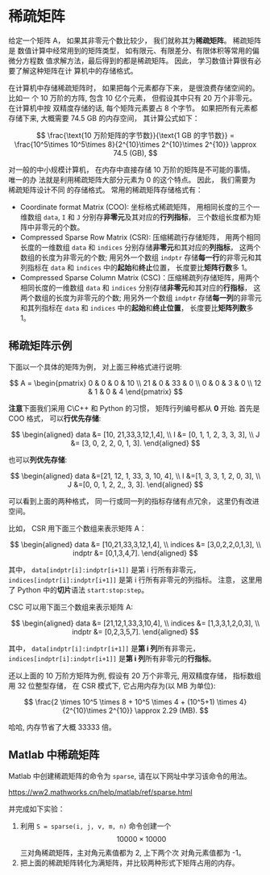 # 稀疏矩阵

给定一个矩阵 A， 如果其非零元个数比较少， 我们就称其为**稀疏矩阵**。 稀疏矩阵是
数值计算中经常用到的矩阵类型， 如有限元、有限差分、有限体积等常用的偏微分方程数
值求解方法，最后得到的都是稀疏矩阵。 因此， 学习数值计算很有必要了解这种矩阵在计
算机中的存储格式。

在计算机中存储稀疏矩阵时， 如果把每个元素都存下来， 是很浪费存储空间的。 比如一
个 10 万阶的方阵, 包含 10 亿个元素， 但假设其中只有 20 万个非零元。 在计算机中按
双精度存储的话, 每个矩阵元素要占 8 个字节。 如果把所有元素都存储下来, 大概需要
74.5 GB 的内存空间， 其计算公式如下：

$$ 
\frac{\text{10 万阶矩阵的字节数}}{\text{1 GB 的字节数}} = \frac{10^5\times 10^5\times 8}{2^{10}\times 2^{10}\times 2^{10}} \approx 74.5 (GB),
$$

对一般的中小规模计算机， 在内存中直接存储 10 万阶的矩阵是不可能的事情。 唯一的办
法就是利用稀疏矩阵大部分元素为 0 的这个特点。 因此， 我们需要为稀疏矩阵设计不同
的存储格式。 常用的稀疏矩阵存储格式有：

* Coordinate format Matrix \(COO\): 坐标格式稀疏矩阵， 用相同长度的三个一维数组 
  `data`, `I` 和 `J` 分别存**非零元**及其对应的**行列指标**， 三个数组长度都为矩阵中非零元的个数。
* Compressed Sparse Row Matrix \(CSR\): 压缩稀疏行存储矩阵， 用两个相同长度的一维数组 `data` 和 `indices` 分别存储**非零元**和其对应的**列指标**， 这两个数组的长度为非零元的个数; 用另外一个数组 `indptr` 存储**每一行**的非零元和其列指标在 `data` 和 `indices` 中的**起始**和**终止**位置， 长度要比**矩阵行数**多 1。
* Compressed Sparse Column Matrix \(CSC\)：压缩稀疏列存储矩阵，用两个相同长度的一维数组 `data` 和 `indices` 分别存储**非零元**和其对应的**行指标**， 这两个数组的长度为非零元的个数; 用另外一个数组 `indptr` 存储**每一列**的非零元和其列指标在 `data` 和 `indices` 中的**起始**和**终止位置**， 长度要比**矩阵列数**多 1。

## 稀疏矩阵示例

下面以一个具体的矩阵为例， 对上面三种格式进行说明:

$$
A = \begin{pmatrix} 
 0 & 0 & 0 & 10 \\
 21 & 0 & 33 & 0 \\ 
 0 & 0 & 3 & 0 \\ 
 12 & 1 & 0 & 4 
 \end{pmatrix}
$$

**注意**下面我们采用 C\C++ 和 Python 的习惯， 矩阵行列编号都从 **0** 开始. 首先是 COO 格式， 可以**行优先存储**:

$$
\begin{aligned} 
data &= [10, 21,33,3,12,1,4], \\
I &= [0, 1, 1, 2, 3, 3, 3], \\
J &= [3, 0, 2, 2, 0, 1, 3]. 
\end{aligned}
$$

也可以**列优先存储**:

$$
\begin{aligned}
data &=[21, 12, 1, 33, 3, 10, 4], \\
I &=[1, 3, 3, 1, 2, 0, 3], \\
J &=[0, 0, 1, 2, 2,, 3, 3]. 
\end{aligned}
$$

可以看到上面的两种格式， 同一行或同一列的指标存储有点冗余， 这里仍有改进空间。

比如， CSR 用下面三个数组来表示矩阵 A：

$$
\begin{aligned} 
data &= [10,21,33,3,12,1,4], \\
indices &= [3,0,2,2,0,1,3], \\ 
indptr &= [0,1,3,4,7].
\end{aligned}
$$

其中， `data[indptr[i]:indptr[i+1]]` 是第 i 行所有非零元，
`indices[indptr[i]:indptr[i+1]]` 是第 i 行所有非零元的列指标。 注意， 这里用了
Python 中的**切片**语法 `start:stop:step`。 

CSC 可以用下面三个数组来表示矩阵 A:

$$
\begin{aligned} 
data &= [21,12,1,33,3,10,4], \\
indices &= [1,3,3,1,2,0,3], \\
indptr &= [0,2,3,5,7]. 
\end{aligned}
$$

其中， `data[indptr[i]:indptr[i+1]]` 是**第 i 列**所有非零元，
`indices[indptr[i]:indptr[i+1]]` 是**第 i 列**所有非零元的**行指标**。 

还以上面的 10 万阶方矩阵为例, 假设有 20 万个非零元, 用双精度存储， 指标数组用 32
位整型存储， 在 CSR 模式下, 它占用内存为\(以 MB 为单位\):

$$
\frac{2 \times 10^5 \times 8 + 10^5 \times 4 + (10^5+1) \times 4}{2^{10}\times 2^{10}} \approx 2.29 (MB).
$$

哈哈, 内存节省了大概 33333 倍。


## Matlab 中稀疏矩阵

Matlab 中创建稀疏矩阵的命令为 `sparse`, 请在以下网址中学习该命令的用法。

https://ww2.mathworks.cn/help/matlab/ref/sparse.html

并完成如下实验：
1. 利用 `S = sparse(i, j, v, m, n)` 命令创建一个 $$ 10000 \times 10000 $$  三对角稀疏矩阵，主对角元素值都为 2, 上下两个次
   对角元素值都为 -1。
1. 把上面的稀疏矩阵转化为满矩阵，并比较两种形式下矩阵占用的内存。
